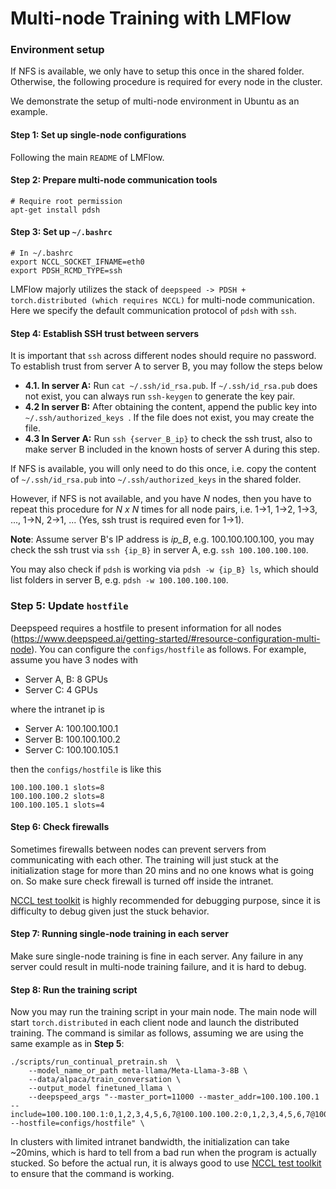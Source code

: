 # Multi-node Training with LMFlow

### Environment setup

If NFS is available, we only have to setup this once in the shared folder. Otherwise, the following procedure is required for every node in the cluster.

We demonstrate the setup of multi-node environment in Ubuntu as an example.

#### Step 1: Set up single-node configurations
Following the main `README` of LMFlow.

#### Step 2: Prepare multi-node communication tools
```
# Require root permission
apt-get install pdsh
```

#### Step 3: Set up `~/.bashrc`

```
# In ~/.bashrc
export NCCL_SOCKET_IFNAME=eth0
export PDSH_RCMD_TYPE=ssh
```

LMFlow majorly utilizes the stack of `deepspeed -> PDSH + torch.distributed (which requires NCCL)` for multi-node communication. Here we specify the default communication protocol of `pdsh` with `ssh`.

#### Step 4: Establish SSH trust between servers

It is important that `ssh` across different nodes should require no password. To establish trust from server A to server B, you may follow the steps below

* **4.1. In server A:** Run  `cat ~/.ssh/id_rsa.pub`. If `~/.ssh/id_rsa.pub` does not exist, you can always run `ssh-keygen` to generate the key pair.
* **4.2 In server B:** After obtaining the content, append the public key into `~/.ssh/authorized_keys
`. If the file does not exist, you may create the file.
* **4.3 In Server A:** Run `ssh {server_B_ip}` to check the ssh trust, also to make server B included in the known hosts of server A during this step.

If NFS is available, you will only need to do this once, i.e. copy the content of `~/.ssh/id_rsa.pub` into `~/.ssh/authorized_keys` in the shared folder.

However, if NFS is not available, and you have _N_ nodes, then you have to repeat this procedure for _N x N_ times for all node pairs, i.e. 1->1, 1->2, 1->3, ..., 1->N, 2->1, ... (Yes, ssh trust is required even for 1->1).

**Note**: Assume server B's IP address is _ip\_B_, e.g. 100.100.100.100, you may check the ssh trust via `ssh {ip_B}` in server A, e.g. `ssh 100.100.100.100`.

You may also check if `pdsh` is working via `pdsh -w {ip_B} ls`, which should list folders in server B, e.g. `pdsh -w 100.100.100.100`.

### Step 5: Update `hostfile`

Deepspeed requires a hostfile to present information for all nodes (https://www.deepspeed.ai/getting-started/#resource-configuration-multi-node). You can configure the `configs/hostfile` as follows. For example, assume you have 3 nodes with

* Server A, B: 8 GPUs
* Server C: 4 GPUs

where the intranet ip is

* Server A: 100.100.100.1
* Server B: 100.100.100.2
* Server C: 100.100.105.1

then the `configs/hostfile` is like this
```
100.100.100.1 slots=8
100.100.100.2 slots=8
100.100.105.1 slots=4
```

#### Step 6: Check firewalls

Sometimes firewalls between nodes can prevent servers from communicating with each other. The training will just stuck at the initialization stage for more than 20 mins and no one knows what is going on. So make sure check firewall is turned off inside the intranet.

[NCCL test toolkit](https://github.com/NVIDIA/nccl-tests) is highly recommended for debugging purpose, since it is difficulty to debug given just the stuck behavior.

#### Step 7: Running single-node training in each server

Make sure single-node training is fine in each server. Any failure in any server could result in multi-node training failure, and it is hard to debug.

#### Step 8: Run the training script

Now you may run the training script in your main node. The main node will start `torch.distributed` in each client node and launch the distributed training. The command is similar as follows, assuming we are using the same example as in **Step 5**:
```
./scripts/run_continual_pretrain.sh  \
    --model_name_or_path meta-llama/Meta-Llama-3-8B \
    --data/alpaca/train_conversation \
    --output_model finetuned_llama \
    --deepspeed_args "--master_port=11000 --master_addr=100.100.100.1 --include=100.100.100.1:0,1,2,3,4,5,6,7@100.100.100.2:0,1,2,3,4,5,6,7@100.100.105.1:0,1,2,3 --hostfile=configs/hostfile" \
```
In clusters with limited intranet bandwidth, the initialization can take ~20mins, which is hard to tell from a bad run when the program is actually stucked. So before the actual run, it is always good to use [NCCL test toolkit](https://github.com/NVIDIA/nccl-tests) to ensure that the command is working.
